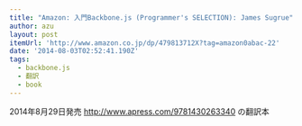 ```yaml
---
title: "Amazon: 入門Backbone.js (Programmer's SELECTION): James Sugrue"
author: azu
layout: post
itemUrl: 'http://www.amazon.co.jp/dp/479813712X?tag=amazon0abac-22'
date: '2014-08-03T02:52:41.190Z'
tags:
  - backbone.js
  - 翻訳
  - book
---
```

2014年8月29日発売
http://www.apress.com/9781430263340 の翻訳本

